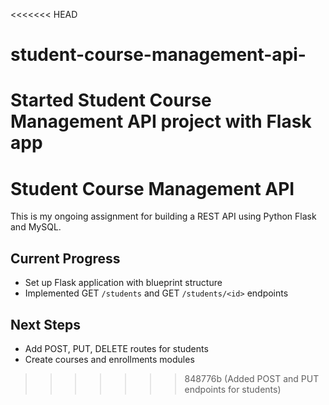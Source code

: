 <<<<<<< HEAD
# student-course-management-api-
Started Student Course Management API project with Flask app 
=======
# Student Course Management API
This is my ongoing assignment for building a REST API using Python Flask and MySQL.

## Current Progress
- Set up Flask application with blueprint structure
- Implemented GET `/students` and GET `/students/<id>` endpoints

## Next Steps
- Add POST, PUT, DELETE routes for students
- Create courses and enrollments modules
>>>>>>> 848776b (Added POST and PUT endpoints for students)

